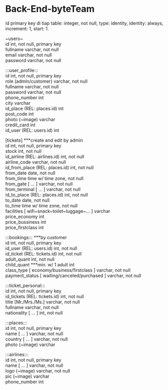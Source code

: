 # Back-End-byteTeam

id primary key di tiap table: integer, not null, type: identity, identity: always, increment: 1, start: 1.  

~users~  
id		    int, not null, primary key  
fullname	varchar, not null  
email		  varchar, not null  
password	varchar, not null  

:::user_profile:::  
id				                int, not null, primary key  
role (admin/customer)		  varchar, not null  
fullname			            varchar, not null  
password          			  varchar, not null  
phone_number			        int  
city          			    	varchar  
id_place (REL: places.id)	int  
post_code			            int  
photo (~image)			      varchar  
credit_card		          	int  
id_user (REL: users.id)		int  

[tickets] ***create and edit by admin  
id					                                	int, not null, primary key  
stock					                              	int, not null  
id_airline (REL: airlines.id)		            	int, not null  
airline_code				                        	varchar, not null  
id_from_place (REL: places.id)		          	int, not null  
from_date				                            	date, not null  
from_time				                            	time w/ time zone, not null  
from_gate [ ... ]			                      	varchar, not null  
from_terminal [ ... ]			                  	varchar, not null  
id_to_place (REL: places.id)	            		int, not null  
to_date						                            date, not null  
to_time						                            time w/ time zone, not null  
facilities [ wifi~snack~toilet~luggage~... ]	varchar  
price_economy				                        	int  
price_bussiness				                      	int  
price_firstclass			                      	int  

:::bookings::: ***by customer  
id					                                 	int, not null, primary key  
id_user (REL: users.id)			                 	int, not null  
id_ticket (REL: tickets.id)		               	int, not null  
adult_quant				                           	int, not null  
child_quant ***min. w/ 1 adult		          	int  
class_type [ economy/business/firstclass ]	  varchar, not null  
payment_status [ waiting/canceled/purchased ]	varchar, not null  

:::ticket_personal:::  
id				                    int, not null, primary key  
id_tickets (REL: tickets.id)	int, not null  
title [Mr./Mrs./Ms.]	      	varchar, not null  
fullname			                varchar, not null  
nationality [ ... ]	        	int, not null  

:::places:::  
id 		            int, not null, primary key  
name [ ... ]	    varchar, not null  
country [ ... ]	  varchar, not null  
photo (~image)	  varchar  

:::airlines:::  
id 		          int, not null, primary key  
name [ ... ]	  varchar, not null  
logo (~image)	  varchar, not null  
pic (~image)	  varchar  
phone_number	  int  